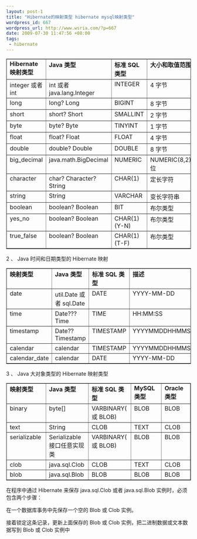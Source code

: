 ```yaml
--- 
layout: post-1
title: "Hibernate的映射类型 hibernate mysql映射类型"
wordpress_id: 667
wordpress_url: http://www.wsria.com/?p=667
date: 2009-07-30 11:47:56 +08:00
tags: 
 - hibernate
---
```

<table border="1" cellspacing="0" cellpadding="0">
<tbody>
<tr>
<td width="142" valign="top"><strong>Hibernate  映射类型</strong></td>
<td width="165" valign="top"><strong>Java 类型</strong></td>
<td width="119" valign="top"><strong>标准 SQL 类型</strong></td>
<td width="142" valign="top"><strong>大小和取值范围</strong></td>
</tr>
<tr>
<td width="142" valign="top">integer 或者  int</td>
<td width="165" valign="top">int 或者  java.lang.Integer</td>
<td width="119" valign="top">INTEGER</td>
<td width="142" valign="top">4 字节</td>
</tr>
<tr>
<td width="142" valign="top">long</td>
<td width="165" valign="top">long? Long</td>
<td width="119" valign="top">BIGINT</td>
<td width="142" valign="top">8 字节</td>
</tr>
<tr>
<td width="142" valign="top">short</td>
<td width="165" valign="top">short? Short</td>
<td width="119" valign="top">SMALLINT</td>
<td width="142" valign="top">2 字节</td>
</tr>
<tr>
<td width="142" valign="top">byte</td>
<td width="165" valign="top">byte? Byte</td>
<td width="119" valign="top">TINYINT</td>
<td width="142" valign="top">1 字节</td>
</tr>
<tr>
<td width="142" valign="top">float</td>
<td width="165" valign="top">float? Float</td>
<td width="119" valign="top">FLOAT</td>
<td width="142" valign="top">4 字节</td>
</tr>
<tr>
<td width="142" valign="top">double</td>
<td width="165" valign="top">double? Double</td>
<td width="119" valign="top">DOUBLE</td>
<td width="142" valign="top">8 字节</td>
</tr>
<tr>
<td width="142" valign="top">big_decimal</td>
<td width="165" valign="top">java.math.BigDecimal</td>
<td width="119" valign="top">NUMERIC</td>
<td width="142" valign="top">NUMERIC(8,2)8 位</td>
</tr>
<tr>
<td width="142" valign="top">character</td>
<td width="165" valign="top">char? Character?  String</td>
<td width="119" valign="top">CHAR(1)</td>
<td width="142" valign="top">定长字符</td>
</tr>
<tr>
<td width="142" valign="top">string</td>
<td width="165" valign="top">String</td>
<td width="119" valign="top">VARCHAR</td>
<td width="142" valign="top">变长字符串</td>
</tr>
<tr>
<td width="142" valign="top">boolean</td>
<td width="165" valign="top">boolean? Boolean</td>
<td width="119" valign="top">BIT</td>
<td width="142" valign="top">布尔类型</td>
</tr>
<tr>
<td width="142" valign="top">yes_no</td>
<td width="165" valign="top">boolean? Boolean</td>
<td width="119" valign="top">CHAR(1) (Y-N)</td>
<td width="142" valign="top">布尔类型</td>
</tr>
<tr>
<td width="142" valign="top">true_false</td>
<td width="165" valign="top">boolean? Boolean</td>
<td width="119" valign="top">CHAR(1) (T-F)</td>
<td width="142" valign="top">布尔类型</td>
</tr>
</tbody></table>
2 、  Java 时间和日期类型的 Hibernate 映射
<table border="1" cellspacing="0" cellpadding="0">
<tbody>
<tr>
<td width="127" valign="top"><strong>映射类型</strong></td>
<td width="157" valign="top"><strong>Java 类型</strong></td>
<td width="142" valign="top"><strong>标准 SQL 类型</strong></td>
<td width="142" valign="top"><strong>描述</strong></td>
</tr>
<tr>
<td width="127" valign="top">date</td>
<td width="157" valign="top">util.Date 或者  sql.Date</td>
<td width="142" valign="top">DATE</td>
<td width="142" valign="top">YYYY-MM-DD</td>
</tr>
<tr>
<td width="127" valign="top">time</td>
<td width="157" valign="top">Date??? Time</td>
<td width="142" valign="top">TIME</td>
<td width="142" valign="top">HH:MM:SS</td>
</tr>
<tr>
<td width="127" valign="top">timestamp</td>
<td width="157" valign="top">Date?? Timestamp</td>
<td width="142" valign="top">TIMESTAMP</td>
<td width="142" valign="top">YYYYMMDDHHMMSS</td>
</tr>
<tr>
<td width="127" valign="top">calendar</td>
<td width="157" valign="top">calendar</td>
<td width="142" valign="top">TIMESTAMP</td>
<td width="142" valign="top">YYYYMMDDHHMMSS</td>
</tr>
<tr>
<td width="127" valign="top">calendar_date</td>
<td width="157" valign="top">calendar</td>
<td width="142" valign="top">DATE</td>
<td width="142" valign="top">YYYY-MM-DD</td>
</tr>
</tbody></table>
3 、  Java 大对象类型的 Hibernate 映射类型
<table border="1" cellspacing="0" cellpadding="0">
<tbody>
<tr>
<td width="114" valign="top"><strong>映射类型</strong></td>
<td width="114" valign="top"><strong>Java 类型</strong></td>
<td width="114" valign="top"><strong>标准 SQL 类型</strong></td>
<td width="114" valign="top"><strong>MySQL  类型</strong></td>
<td width="114" valign="top"><strong>Oracle 类型</strong></td>
</tr>
<tr>
<td width="114" valign="top">binary</td>
<td width="114" valign="top">byte[]</td>
<td width="114" valign="top">VARBINARY( 或  BLOB)</td>
<td width="114" valign="top">BLOB</td>
<td width="114" valign="top">BLOB</td>
</tr>
<tr>
<td width="114" valign="top">text</td>
<td width="114" valign="top">String</td>
<td width="114" valign="top">CLOB</td>
<td width="114" valign="top">TEXT</td>
<td width="114" valign="top">CLOB</td>
</tr>
<tr>
<td width="114" valign="top">serializable</td>
<td width="114" valign="top">Serializable  接口任意实现类</td>
<td width="114" valign="top">VARBINARY( 或  BLOB)</td>
<td width="114" valign="top">BLOB</td>
<td width="114" valign="top">BLOB</td>
</tr>
<tr>
<td width="114" valign="top">clob</td>
<td width="114" valign="top">java.sql.Clob</td>
<td width="114" valign="top">CLOB</td>
<td width="114" valign="top">TEXT</td>
<td width="114" valign="top">CLOB</td>
</tr>
<tr>
<td width="114" valign="top">blob</td>
<td width="114" valign="top">java.sql.Blob</td>
<td width="114" valign="top">BLOB</td>
<td width="114" valign="top">BLOB</td>
<td width="114" valign="top">BLOB</td>
</tr>
</tbody></table>
在程序中通过 Hibernate 来保存  java.sql.Clob 或者 java.sql.Blob  实例时，必须包含两个步骤：

在一个数据库事务中先保存一个空的 Blob  或 Clob 实例。

接着锁定这条记录，更新上面保存的 Blob  或 Clob 实例，把二进制数据或文本数据写到 Blob  或 Clob 实例中
